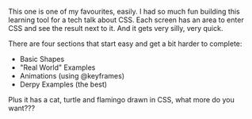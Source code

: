 This one is one of my favourites, easily. I had so much fun building this learning tool for a tech talk about CSS. Each screen has an area to enter CSS and see the result next to it. And it gets very silly, very quick.

There are four sections that start easy and get a bit harder to complete:

- Basic Shapes
- "Real World" Examples
- Animations (using @keyframes)
- Derpy Examples (the best)

Plus it has a cat, turtle and flamingo drawn in CSS, what more do you want???